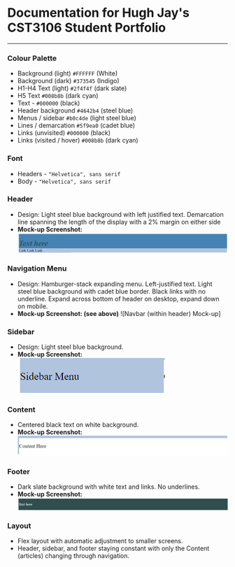 # Documentation for Hugh Jay's CST3106 Student Portfolio
___
### Colour Palette
- Background (light) `#FFFFFF` (White)
- Background (dark) `#373545` (Indigo)
- H1-H4 Text (light) `#2f4f4f` (dark slate)
- H5 Text `#008b8b` (dark cyan)
- Text - `#000000` (black)
- Header background `#4642b4` (steel blue)
- Menus / sidebar `#b0c4de` (light steel blue)
- Lines / demarcation `#5f9ea0` (cadet blue)
- Links (unvisited) `#000000` (black)
- Links (visited / hover) `#008b8b` (dark cyan)

### Font
- Headers - `"Helvetica", sans serif` 
- Body - `"Helvetica", sans serif`

### Header
- Design: Light steel blue background with left justified text. Demarcation line spanning the length of the display with a 2% margin on either side
- **Mock-up Screenshot:**
![Header Mock-up](headerAndNavbar.png)

### Navigation Menu
- Design: Hamburger-stack expanding menu. Left-justified text. Light steel blue background with cadet blue border. Black links with no underline. Expand across bottom of header on desktop, expand down on mobile.
- **Mock-up Screenshot: (see above)**
![Navbar (within header) Mock-up]

### Sidebar
- Design: Light steel blue background.
- **Mock-up Screenshot:**
![Sidebar Mock-up](sidebar.png)

### Content
- Centered black text on white background.
- **Mock-up Screenshot:**
![Main Content Mock-up](mainContent.png)

### Footer
- Dark slate background with white text and links. No underlines.
- **Mock-up Screenshot:**
![Footer Mock-up](footer.png)

### Layout
- Flex layout with automatic adjustment to smaller screens.
- Header, sidebar, and footer staying constant with only the Content (articles) changing through navigation.
